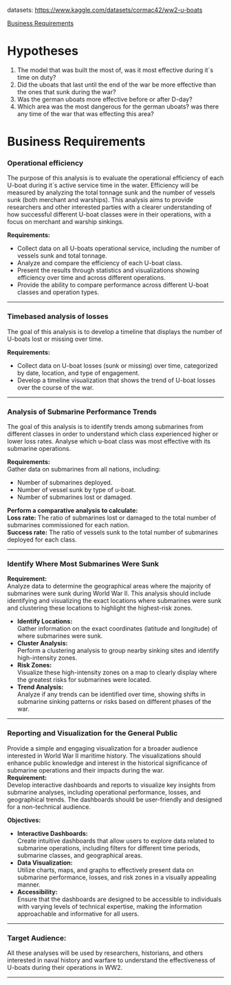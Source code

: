 datasets: https://www.kaggle.com/datasets/cormac42/ww2-u-boats

[Business Requirements](#business-requirements)

# Hypotheses

1. The model that was built the most of, was it most effective during it´s time on duty?
2. Did the uboats that last until the end of the war be more effective than the ones that sunk during the war?
3. Was the german uboats more effective before or after D-day?
4. Which area was the most dangerous for the german uboats? was there any time of the war that was effecting this area?

# Business Requirements

### **Operational efficiency** 

The purpose of this analysis is to evaluate the operational efficiency of each U-boat during it´s active service time in the water. Efficiency will be measured by analyzing the total tonnage sunk and the number of vessels sunk (both merchant and warships). This analysis aims to provide researchers and other interested parties with a clearer understanding of how successful different U-boat classes were in their operations, with a focus on merchant and warship sinkings.<br>

**Requirements:**
- Collect data on all U-boats operational service, including the number of vessels sunk and total tonnage.
- Analyze and compare the efficiency of each U-boat class.
- Present the results through statistics and visualizations showing efficiency over time and across different operations.
- Provide the ability to compare performance across different U-boat classes and operation types.<br>
<hr>

### **Timebased analysis of losses**

The goal of this analysis is to develop a timeline that displays the number of U-boats lost or missing over time. 

**Requirements:**

- Collect data on U-boat losses (sunk or missing) over time, categorized by date, location, and type of engagement.
- Develop a timeline visualization that shows the trend of U-boat losses over the course of the war.
<hr>

### **Analysis of Submarine Performance Trends**

The goal of this analysis is to identify trends among submarines from different classes in order to understand which class experienced higher or lower loss rates. Analyse which u-boat class was most effective with its submarine operations.

**Requirements:**<br>
Gather data on submarines from all nations, including:
- Number of submarines deployed.
- Number of vessel sunk by type of u-boat.
- Number of submarines lost or damaged.

**Perform a comparative analysis to calculate:**<br>
**Loss rate:** The ratio of submarines lost or damaged to the total number of submarines commissioned for each nation.<br>
**Success rate:** The ratio of vessels sunk to the total number of submarines deployed for each class.
<hr>

### **Identify Where Most Submarines Were Sunk**

**Requirement:**<br>
Analyze data to determine the geographical areas where the majority of submarines were sunk during World War II. This analysis should include identifying and visualizing the exact locations where submarines were sunk and clustering these locations to highlight the highest-risk zones.

- **Identify Locations:** <br>
Gather information on the exact coordinates (latitude and longitude) of where submarines were sunk.<br>
- **Cluster Analysis:** 
<br>Perform a clustering analysis to group nearby sinking sites and identify high-intensity zones.<br>
- **Risk Zones:**<br> 
Visualize these high-intensity zones on a map to clearly display where the greatest risks for submarines were located.<br>
- **Trend Analysis:**<br> 
Analyze if any trends can be identified over time, showing shifts in submarine sinking patterns or risks based on different phases of the war.
<hr>

### **Reporting and Visualization for the General Public**
Provide a simple and engaging visualization for a broader audience interested in World War II maritime history. The visualizations should enhance public knowledge and interest in the historical significance of submarine operations and their impacts during the war.<br>
**Requirement:**<br>
Develop interactive dashboards and reports to visualize key insights from submarine analyses, including operational performance, losses, and geographical trends. The dashboards should be user-friendly and designed for a non-technical audience.

**Objectives:**<br>
- **Interactive Dashboards:** <br>Create intuitive dashboards that allow users to explore data related to submarine operations, including filters for different time periods, submarine classes, and geographical areas.<br>
- **Data Visualization:**<br> Utilize charts, maps, and graphs to effectively present data on submarine performance, losses, and risk zones in a visually appealing manner.<br>
- **Accessibility:**<br> Ensure that the dashboards are designed to be accessible to individuals with varying levels of technical expertise, making the information approachable and informative for all users.<br>
<hr>

### Target Audience:
All these analyses will be used by researchers, historians, and others interested in naval history and warfare to understand the effectiveness of U-boats during their operations in WW2.
<hr>
